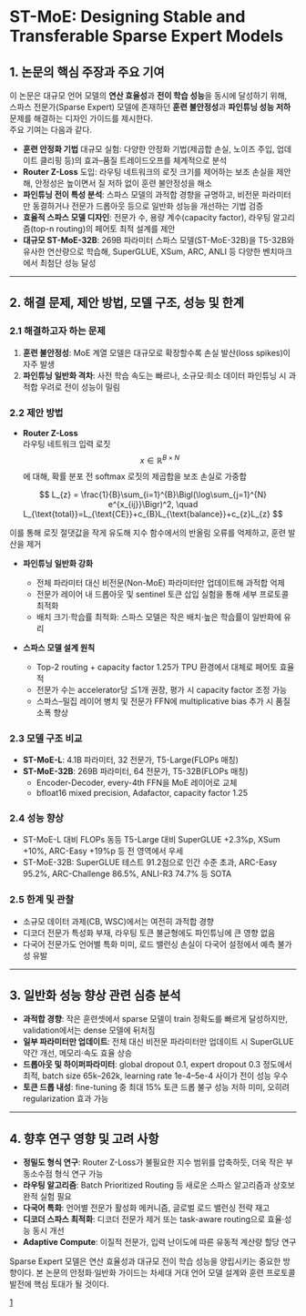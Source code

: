 # ST-MoE: Designing Stable and Transferable Sparse Expert Models

## 1. 논문의 핵심 주장과 주요 기여  
이 논문은 대규모 언어 모델의 **연산 효율성**과 **전이 학습 성능**을 동시에 달성하기 위해, 스파스 전문가(Sparse Expert) 모델에 존재하던 **훈련 불안정성**과 **파인튜닝 성능 저하** 문제를 해결하는 디자인 가이드를 제시한다.  
주요 기여는 다음과 같다.  
- **훈련 안정화 기법** 대규모 실험: 다양한 안정화 기법(제곱합 손실, 노이즈 주입, 업데이트 클리핑 등)의 효과–품질 트레이드오프를 체계적으로 분석  
- **Router Z-Loss** 도입: 라우팅 네트워크의 로짓 크기를 제어하는 보조 손실을 제안해, 안정성은 높이면서 질 저하 없이 훈련 불안정성을 해소  
- **파인튜닝 전이 특성 분석**: 스파스 모델의 과적합 경향을 규명하고, 비전문 파라미터만 동결하거나 전문가 드롭아웃 등으로 일반화 성능을 개선하는 기법 검증  
- **효율적 스파스 모델 디자인**: 전문가 수, 용량 계수(capacity factor), 라우팅 알고리즘(top-n routing)의 페어토 최적 설계를 제안  
- **대규모 ST-MoE-32B**: 269B 파라미터 스파스 모델(ST-MoE-32B)을 T5-32B와 유사한 연산량으로 학습해, SuperGLUE, XSum, ARC, ANLI 등 다양한 벤치마크에서 최첨단 성능 달성  

***

## 2. 해결 문제, 제안 방법, 모델 구조, 성능 및 한계

### 2.1 해결하고자 하는 문제  
1. **훈련 불안정성**: MoE 계열 모델은 대규모로 확장할수록 손실 발산(loss spikes)이 자주 발생  
2. **파인튜닝 일반화 격차**: 사전 학습 속도는 빠르나, 소규모·희소 데이터 파인튜닝 시 과적합 우려로 전이 성능이 밀림  

### 2.2 제안 방법  
- **Router Z-Loss**  
  라우팅 네트워크 입력 로짓 $$x\in\mathbb{R}^{B\times N}$$에 대해, 확률 분포 전 softmax 로짓의 제곱합을 보조 손실로 가중합  

$$
    L_{z} = \frac{1}{B}\sum_{i=1}^{B}\Bigl(\log\sum_{j=1}^{N} e^{x_{ij}}\Bigr)^2,
    \quad L_{\text{total}}=L_{\text{CE}}+c_{B}L_{\text{balance}}+c_{z}L_{z}
  $$  
  
  이를 통해 로짓 절댓값을 작게 유도해 지수 함수에서의 반올림 오류를 억제하고, 훈련 발산을 제거  

- **파인튜닝 일반화 강화**  
  -  전체 파라미터 대신 비전문(Non-MoE) 파라미터만 업데이트해 과적합 억제  
  -  전문가 레이어 내 드롭아웃 및 sentinel 토큰 삽입 실험을 통해 세부 프로토콜 최적화  
  -  배치 크기·학습률 최적화: 스파스 모델은 작은 배치·높은 학습률이 일반화에 유리  

- **스파스 모델 설계 원칙**  
  -  Top-2 routing + capacity factor 1.25가 TPU 환경에서 대체로 페어토 효율적  
  -  전문가 수는 accelerator당 ≦1개 권장, 평가 시 capacity factor 조정 가능  
  -  스파스–밀집 레이어 병치 및 전문가 FFN에 multiplicative bias 추가 시 품질 소폭 향상  

### 2.3 모델 구조 비교  
- **ST-MoE-L**: 4.1B 파라미터, 32 전문가, T5-Large(FLOPs 매칭)  
- **ST-MoE-32B**: 269B 파라미터, 64 전문가, T5-32B(FLOPs 매칭)  
  -  Encoder-Decoder, every-4th FFN을 MoE 레이어로 교체  
  -  bfloat16 mixed precision, Adafactor, capacity factor 1.25  

### 2.4 성능 향상  
- ST-MoE-L 대비 FLOPs 동등 T5-Large 대비 SuperGLUE +2.3%p, XSum +10%, ARC-Easy +19%p 등 전 영역에서 우세  
- ST-MoE-32B: SuperGLUE 테스트 91.2점으로 인간 수준 초과, ARC-Easy 95.2%, ARC-Challenge 86.5%, ANLI-R3 74.7% 등 SOTA  

### 2.5 한계 및 관찰  
- 소규모 데이터 과제(CB, WSC)에서는 여전히 과적합 경향  
- 디코더 전문가 특성화 부재, 라우팅 토큰 불균형에도 파인튜닝에 큰 영향 없음  
- 다국어 전문가도 언어별 특화 미미, 로드 밸런싱 손실이 다국어 설정에서 예측 불가성 유발  

***

## 3. 일반화 성능 향상 관련 심층 분석  
- **과적합 경향**: 작은 훈련셋에서 sparse 모델이 train 정확도를 빠르게 달성하지만, validation에서는 dense 모델에 뒤처짐  
- **일부 파라미터만 업데이트**: 전체 대신 비전문 파라미터만 업데이트 시 SuperGLUE 약간 개선, 메모리·속도 효율 상승  
- **드롭아웃 및 하이퍼파라미터**: global dropout 0.1, expert dropout 0.3 정도에서 최적, batch size 65k–262k, learning rate 1e-4–5e-4 사이가 전이 성능 우수  
- **토큰 드롭 내성**: fine-tuning 중 최대 15% 토큰 드롭 불구 성능 저하 미미, 오히려 regularization 효과 가능  

***

## 4. 향후 연구 영향 및 고려 사항  
- **정밀도 형식 연구**: Router Z-Loss가 불필요한 지수 범위를 압축하듯, 더욱 작은 부동소수점 형식 연구 가능  
- **라우팅 알고리즘**: Batch Prioritized Routing 등 새로운 스파스 알고리즘과 상호보완적 실험 필요  
- **다국어 특화**: 언어별 전문가 활성화 메커니즘, 글로벌 로드 밸런싱 전략 재고  
- **디코더 스파스 최적화**: 디코더 전문가 제거 또는 task-aware routing으로 효율·성능 동시 개선  
- **Adaptive Compute**: 이질적 전문가, 입력 난이도에 따른 유동적 계산량 할당 연구  

Sparse Expert 모델은 연산 효율성과 대규모 전이 학습 성능을 양립시키는 중요한 방향이다. 본 논문의 안정화·일반화 가이드는 차세대 거대 언어 모델 설계와 훈련 프로토콜 발전에 핵심 토대가 될 것이다.

[1](https://ppl-ai-file-upload.s3.amazonaws.com/web/direct-files/attachments/22370781/e2dae311-732c-4685-9536-61b0e20bbafc/2202.08906v2.pdf)
